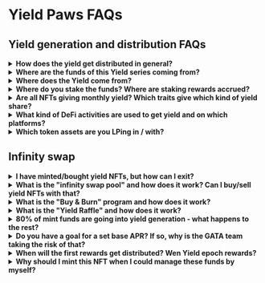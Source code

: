 # Yield Paws FAQs

## Yield generation and distribution FAQs

<details>

<summary><strong>How does the yield get distributed in general?</strong> </summary>

60% go to NFT Holders (individual amount of yield is based on rarity / fur class of Yield NFT) 15% go back to asset building 10% get used as performance fee 5% go into into the collection's infinity pool on SG 5% get used to burn the floor (monthly "Buy & Burn") 5% get used for the holders' lottery (monthly "Yield Raffle")

</details>

<details>

<summary><strong>Where are the funds of this Yield series coming from?</strong></summary>

&#x20;The funds for this Yield series are coming from the original mint of the collection. 80% of the mint funds are used exclusively for the generation of yield.

</details>

<details>

<summary><strong>Where does the Yield come from?</strong> </summary>

The yield comes from a mix of staking rewards (10-15%), DeFi activities like LPing, borrowing & lending (60-70%) and from private sales-related activities (20-25%).

</details>

<details>

<summary><strong>Where do you stake the funds? Where are staking rewards accrued?</strong></summary>

The portion of the yield that comes from staking rewards gets accrued on GATA HUB validators.

</details>

<details>

<summary><strong>Are all NFTs giving monthly yield? Which traits give which kind of yield share?</strong> </summary>

Yes, all NFTs of the yield series are providing you with yield / revenue share each month. The individual amount of yield per NFT gets determined by its rarity class, which is based on the trait of fur color: White Fur: 9% of yield Grey Fur: 14% of yield Black Fur: 16% of yield Brown Fur: 18% of yield Orange Fur: 44% of yield

</details>

<details>

<summary><strong>What kind of DeFi activities are used to get yield and on which platforms?</strong></summary>

GATA team manages the Yield series funds for you and puts around 60-70% of all funds to work in various DeFi activities. Some of those activities include the use of them for liquidity pools and for borrowing & lending. For these activities we use DeFi platforms like Osmosis, Kujira, Uniswap, Raydium and other platforms.

</details>

<details>

<summary><strong>Which token assets are you LPing in / with?</strong> </summary>

GATA team is focussing on these token assets for liquidity pools: ETH, BTC, SOL, ATOM, USDC/T

</details>

## Infinity swap&#x20;

<details>

<summary><strong>I have minted/bought yield NFTs, but how can I exit?</strong></summary>

&#x20;You can exit your position on yield NFTs anytime by either • selling it on the secondary market on Stargaze or • swapping your NFTs to STARS via infinity swap pool instantly

</details>

<details>

<summary><strong>What is the "infinity swap pool" and how does it work? Can I buy/sell yield NFTs with that?</strong></summary>

&#x20;The infinity swap pool contains both STARS and Yield NFTs. You can use it to swap your assets in both directions at any given time, without the need for manual trading on the secondary market on Stargaze. The smart contract of the infinity pool swap takes care of that for you. • Buy Yield NFTs: Select an amount of STARS and swap that to yield NFTs. • Sell Yield NFTs: Select a number of Yield NFTs and swap those into STARS

</details>

<details>

<summary><strong>What is the "Buy &#x26; Burn" program and how does it work?</strong></summary>

&#x20;Each month, 5% of all yield generated gets used to buy NFTs at floor. These NFTs get burned right after. This leads to a supply reduction and higher individual shares of yield for the rest of the collection items.

</details>

<details>

<summary><strong>What is the "Yield Raffle" and how does it work?</strong> </summary>

Each month, 5% of all yield generated gets raffled among all holders. A total of 3 winning IDs will get drawn randomly. The 5% of yield will get split between the winning IDs and transferred to their holders wallet. Each yield series NFT is one ticket to the Yield Raffle, regardless of rarity, fur color or any other factor (one NFT = one ticket).

</details>

<details>

<summary><strong>80% of mint funds are going into yield generation - what happens to the rest?</strong></summary>

&#x20;Of the original mint funds, 10% go to the collection's infinity pool on SG to jumpstart trading activities and to give exit opportunities to minters from day 1. The other 10% go to the GATA team to cover all expenses related to launch & administration.

</details>

<details>

<summary><strong>Do you have a goal for a set base APR? If so, why is the GATA team taking the risk of that?</strong></summary>

&#x20;Yes, our goal is to provide a baseline APR of around \~20%. The returns throughout the epochs might vary, but to achieve this, and potentially more, this is the set base target we're focusing on. The GATA team has gained experience in yield management over the course of the past 2 years as well and therefore, we believe that this is realistic & achievable

</details>

<details>

<summary><strong>When will the first rewards get distributed? Wen Yield epoch rewards?</strong></summary>

&#x20;The first distribution of monthly epoch rewards for this Yield series will be on **May 1st 2024**.

</details>

<details>

<summary><strong>Why should I mint this NFT when I could manage these funds by myself?</strong></summary>

&#x20;While it's possible to replicate many of the yield strategies encompassed within the yield model, such as liquidity provisioning and staking, effectively managing these positions demands significant time and expertise. It's important to factor in fees, which can disproportionately affect the performance of smaller positions. Additionally, our yield model encompasses certain features, such as access to private sales, which are typically inaccessible to individuals. In summary, Yield Kittens present a distinct opportunity to engage in DeFi without the complexities of identifying lucrative opportunities and continually monitoring and adjusting positions to maximize yield

</details>
